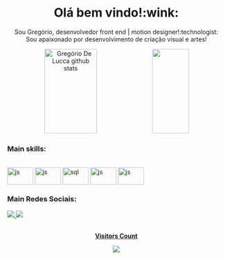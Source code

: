 <div align="center">
 <h1>Olá bem vindo!:wink:</h1>
  <p>Sou Gregório, desenvolvedor front end | motion designer!:technologist:	
  <br> Sou apaixonado por desenvolvimento de criação visual e artes!</p>

</div>

<div align="center">  
  <img width="49%" height="195px" src="https://github-readme-stats.vercel.app/api?username=gregoriodelucca&show_icons=true&count_private=true&hide_border=true&title_color=00bfbf&icon_color=00bfbf&text_color=c9d1d9&bg_color=0d1117" alt="Gregório De Lucca github stats" /> 
  <img width="41%" height="195px" src="https://github-readme-stats.vercel.app/api/top-langs/?username=gregoriodelucca&layout=compact&hide_border=true&title_color=00bfbf&text_color=00bfbf&bg_color=0d1117" />
</div>

### Main skills:
<div style="display: inline_block"><br>
 <img align="center" alt="js" height="40" width="60"     src="https://cdn.jsdelivr.net/gh/devicons/devicon/icons/html5/html5-original.svg" >
 <img align="center" alt="js" height="40" width="60"     src="https://cdn.jsdelivr.net/gh/devicons/devicon/icons/javascript/javascript-original.svg">
 <img align="center" alt="sql" height="40" width="60"    src="https://cdn.jsdelivr.net/gh/devicons/devicon/icons/sass/sass-original.svg">
 <img align="center" alt="js" height="40" width="60"     src="https://cdn.jsdelivr.net/gh/devicons/devicon/icons/aftereffects/aftereffects-original.svg">
  <img align="center" alt="js" height="40" width="60"    src="https://cdn.jsdelivr.net/gh/devicons/devicon/icons/figma/figma-original.svg">



</div>




### Main Redes Sociais:
<div align="left">  
<a href="https://www.instagram.com/gregoriolucca/" target="_blank"><img src="https://img.shields.io/badge/-Instagram-%23E4405F?style=for-the-badge&logo=instagram&logoColor=white"</a>
  <a href="https://www.linkedin.com/in/gregoriodelucca/" target="_blank"><img src="https://img.shields.io/badge/-linkedin-blue?style=for-the-badge&logo=instagram&logoColor=white"</a>

</div> 

 

  
<div align="center">
<br><p align="centre"><b>Visitors Count</b></p>  
<p align="center"><img align="center" src="https://profile-counter.glitch.me/{MatheusAlvarez}/count.svg" /></p> 
<br></div>

